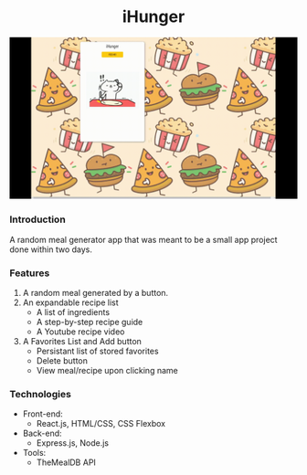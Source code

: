 <h1 align="center">iHunger</h1>
<img src="ihunger.gif" alt="image" />

### Introduction
A random meal generator app that was meant to be a small app project done within two days.

### Features
1. A random meal generated by a button.
2. An expandable recipe list
   * A list of ingredients
   * A step-by-step recipe guide
   * A Youtube recipe video 
3. A Favorites List and Add button
   * Persistant list of stored favorites
   * Delete button
   * View meal/recipe upon clicking name

### Technologies
* Front-end:
  * React.js, HTML/CSS, CSS Flexbox
* Back-end:
  * Express.js, Node.js
* Tools:
  * TheMealDB API
